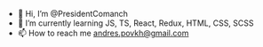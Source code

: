 - 👋 Hi, I’m @PresidentComanch
- 🌱 I’m currently learning JS, TS, React, Redux, HTML, CSS, SCSS
- 📫 How to reach me andres.povkh@gmail.com

<!---
PresidentComanch/PresidentComanch is a ✨ special ✨ repository because its `README.md` (this file) appears on your GitHub profile.
You can click the Preview link to take a look at your changes.
--->
